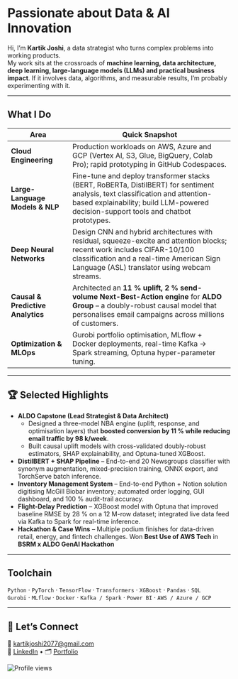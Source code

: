 # Passionate about Data & AI Innovation

Hi, I’m **Kartik Joshi**, a data strategist who turns complex problems into working products.  
My work sits at the crossroads of **machine learning, data architecture, deep learning, large-language models (LLMs) and practical business impact**. If it involves data, algorithms, and measurable results, I’m probably experimenting with it.

---

## What I Do

| Area | Quick Snapshot |
| --- | --- |
| **Cloud Engineering** | Production workloads on AWS, Azure and GCP (Vertex AI, S3, Glue, BigQuery, Colab Pro); rapid prototyping in GitHub Codespaces. |
| **Large-Language Models & NLP** | Fine-tune and deploy transformer stacks (BERT, RoBERTa, DistilBERT) for sentiment analysis, text classification and attention-based explainability; build LLM-powered decision-support tools and chatbot prototypes. |
| **Deep Neural Networks** | Design CNN and hybrid architectures with residual, squeeze-excite and attention blocks; recent work includes CIFAR-10/100 classification and a real-time American Sign Language (ASL) translator using webcam streams. |
| **Causal & Predictive Analytics** | Architected an  **11 % uplift, 2 % send-volume Next-Best-Action engine** for **ALDO Group** – a doubly-robust causal model that personalises email campaigns across millions of customers. |
| **Optimization & MLOps** | Gurobi portfolio optimisation, MLflow + Docker deployments, real-time Kafka → Spark streaming, Optuna hyper-parameter tuning. |

---

## 🏆 Selected Highlights

- **ALDO Capstone (Lead Strategist & Data Architect)**  
  - Designed a three-model NBA engine (uplift, response, and optimisation layers) that **boosted conversion by 11 % while reducing email traffic by 98 k/week**.  
  - Built causal uplift models with cross-validated doubly-robust estimators, SHAP explainability, and Optuna-tuned XGBoost.  
- **DistilBERT + SHAP Pipeline** – End-to-end 20 Newsgroups classifier with synonym augmentation, mixed-precision training, ONNX export, and TorchServe batch inference.  
- **Inventory Management System** – End-to-end Python + Notion solution digitising McGill Biobar inventory; automated order logging, GUI dashboard, and 100 % audit-trail accuracy.  
- **Flight-Delay Prediction** – XGBoost model with Optuna that improved baseline RMSE by 28 % on a 12 M-row dataset; integrated live data feed via Kafka to Spark for real-time inference.  
- **Hackathon & Case Wins** – Multiple podium finishes for data-driven retail, energy, and fintech challenges. Won **Best Use of AWS Tech** in **BSRM x ALDO GenAI Hackathon**

---

## Toolchain

`Python` · `PyTorch` · `TensorFlow` · `Transformers` · `XGBoost` · `Pandas` · `SQL`  
`Gurobi` · `MLflow` · `Docker` · `Kafka / Spark` · `Power BI` · `AWS / Azure / GCP`

---

## 🤝 Let’s Connect

📧 kartikjoshi2077@gmail.com  
💼 [LinkedIn](https://www.linkedin.com/in/kartikjoshi2077) • 🗂️ [Portfolio](https://github.com/kartikjoshi2077)

![Profile views](https://komarev.com/ghpvc/?username=kartikjoshi2077)
